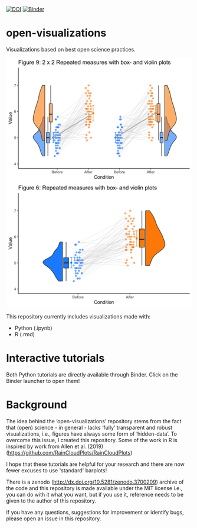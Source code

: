 [![DOI](https://zenodo.org/badge/239716316.svg)](http://dx.doi.org/10.5281/zenodo.3700209)
[![Binder](https://mybinder.org/badge_logo.svg)](https://mybinder.org/v2/gh/jorvlan/open-visualizations/master)
# open-visualizations

Visualizations based on best open science practices.

![Raincloud example](R/figure9.png)
![Raincloud example2](R/figure6.png)


This repository currently includes visualizations made with:
- Python (.ipynb)
- R (.rmd)

# Interactive tutorials
Both Python tutorials are directly available through Binder. Click on the Binder launcher to open them!

# Background
The idea behind the ‘open-visualizations’ repository stems from the fact that (open) science - in general - lacks ‘fully’ transparent and robust visualizations, i.e., figures have always some form of ‘hidden-data’. To overcome this issue, I created this repository. Some of the work in R is inspired by work from Allen et al. (2019)(https://github.com/RainCloudPlots/RainCloudPlots)

I hope that these tutorials are helpful for your research and there are now fewer excuses to use 'standard' barplots! 

There is a zenodo (http://dx.doi.org/10.5281/zenodo.3700209) archive of the code and this repository is made available under the MIT license i.e., you can do with it what you want, but if you use it, reference needs to be given to the author of this repository.

If you have any questions, suggestions for improvement or identify bugs, please open an issue in this repository.   
